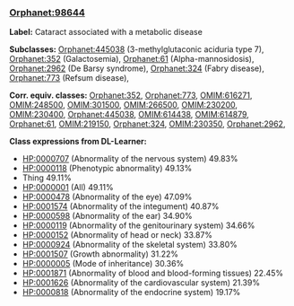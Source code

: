 
### [Orphanet:98644](http://www.orpha.net/ORDO/Orphanet_98644)
**Label:** Cataract associated with a metabolic disease

**Subclasses:** [Orphanet:445038](http://www.orpha.net/ORDO/Orphanet_445038) (3-methylglutaconic aciduria type 7), [Orphanet:352](http://www.orpha.net/ORDO/Orphanet_352) (Galactosemia), [Orphanet:61](http://www.orpha.net/ORDO/Orphanet_61) (Alpha-mannosidosis), [Orphanet:2962](http://www.orpha.net/ORDO/Orphanet_2962) (De Barsy syndrome), [Orphanet:324](http://www.orpha.net/ORDO/Orphanet_324) (Fabry disease), [Orphanet:773](http://www.orpha.net/ORDO/Orphanet_773) (Refsum disease), 

**Corr. equiv. classes:** [Orphanet:352](http://www.orpha.net/ORDO/Orphanet_352), [Orphanet:773](http://www.orpha.net/ORDO/Orphanet_773), [OMIM:616271](http://purl.obolibrary.org/obo/OMIM_616271), [OMIM:248500](http://purl.obolibrary.org/obo/OMIM_248500), [OMIM:301500](http://purl.obolibrary.org/obo/OMIM_301500), [OMIM:266500](http://purl.obolibrary.org/obo/OMIM_266500), [OMIM:230200](http://purl.obolibrary.org/obo/OMIM_230200), [OMIM:230400](http://purl.obolibrary.org/obo/OMIM_230400), [Orphanet:445038](http://www.orpha.net/ORDO/Orphanet_445038), [OMIM:614438](http://purl.obolibrary.org/obo/OMIM_614438), [OMIM:614879](http://purl.obolibrary.org/obo/OMIM_614879), [Orphanet:61](http://www.orpha.net/ORDO/Orphanet_61), [OMIM:219150](http://purl.obolibrary.org/obo/OMIM_219150), [Orphanet:324](http://www.orpha.net/ORDO/Orphanet_324), [OMIM:230350](http://purl.obolibrary.org/obo/OMIM_230350), [Orphanet:2962](http://www.orpha.net/ORDO/Orphanet_2962), 

**Class expressions from DL-Learner:**

- [HP:0000707](http://purl.obolibrary.org/obo/HP_0000707) (Abnormality of the nervous system) 49.83%
- [HP:0000118](http://purl.obolibrary.org/obo/HP_0000118) (Phenotypic abnormality) 49.13%
- Thing 49.11%
- [HP:0000001](http://purl.obolibrary.org/obo/HP_0000001) (All) 49.11%
- [HP:0000478](http://purl.obolibrary.org/obo/HP_0000478) (Abnormality of the eye) 47.09%
- [HP:0001574](http://purl.obolibrary.org/obo/HP_0001574) (Abnormality of the integument) 40.87%
- [HP:0000598](http://purl.obolibrary.org/obo/HP_0000598) (Abnormality of the ear) 34.90%
- [HP:0000119](http://purl.obolibrary.org/obo/HP_0000119) (Abnormality of the genitourinary system) 34.66%
- [HP:0000152](http://purl.obolibrary.org/obo/HP_0000152) (Abnormality of head or neck) 33.87%
- [HP:0000924](http://purl.obolibrary.org/obo/HP_0000924) (Abnormality of the skeletal system) 33.80%
- [HP:0001507](http://purl.obolibrary.org/obo/HP_0001507) (Growth abnormality) 31.22%
- [HP:0000005](http://purl.obolibrary.org/obo/HP_0000005) (Mode of inheritance) 30.36%
- [HP:0001871](http://purl.obolibrary.org/obo/HP_0001871) (Abnormality of blood and blood-forming tissues) 22.45%
- [HP:0001626](http://purl.obolibrary.org/obo/HP_0001626) (Abnormality of the cardiovascular system) 21.39%
- [HP:0000818](http://purl.obolibrary.org/obo/HP_0000818) (Abnormality of the endocrine system) 19.17%


